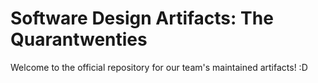 # Software Design Artifacts: The Quarantwenties
Welcome to the official repository for our team's maintained artifacts! :D
